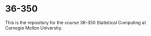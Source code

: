 # 36-350
This is the repository for the course 36-350 Statistical Computing at Carnegie Mellon University. 
